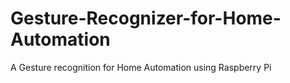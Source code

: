 # Gesture-Recognizer-for-Home-Automation
A Gesture recognition for Home Automation using Raspberry Pi
